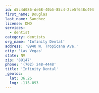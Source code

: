 ```yaml
---
id: d5c4d086-de68-40b5-85c4-2ce5f648c494
first_name: Douglas
last_name: Sanchez
license: DMD
services:
  - dentist
category: dentists
org_name: 'Infinity Dental'
address: '8940 W. Tropicana Ave.'
city: 'Las Vegas'
state: NV
zip: '89147'
phone: '(702) 248-4448'
title: 'Infinity Dental'
_geoloc:
  lat: 36.26
  lng: -115.093
---
```

